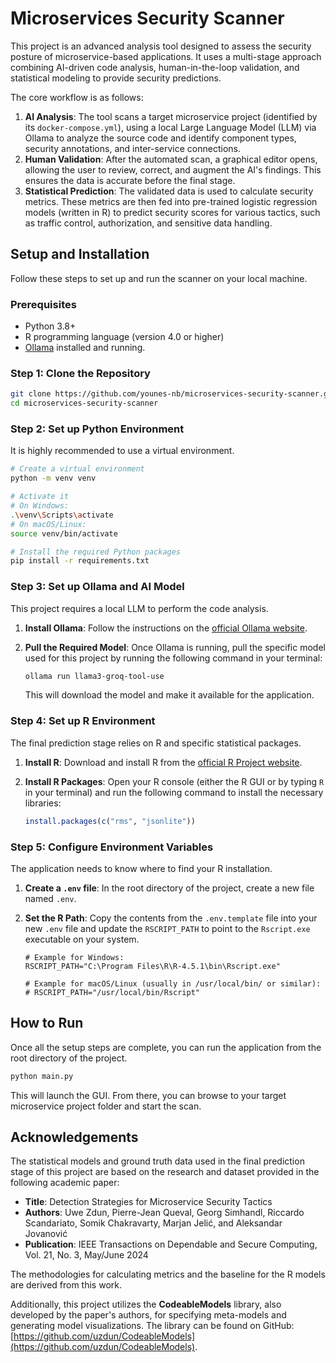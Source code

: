 # Microservices Security Scanner

This project is an advanced analysis tool designed to assess the security posture of microservice-based applications. It uses a multi-stage approach combining AI-driven code analysis, human-in-the-loop validation, and statistical modeling to provide security predictions.

The core workflow is as follows:
1.  **AI Analysis**: The tool scans a target microservice project (identified by its `docker-compose.yml`), using a local Large Language Model (LLM) via Ollama to analyze the source code and identify component types, security annotations, and inter-service connections.
2.  **Human Validation**: After the automated scan, a graphical editor opens, allowing the user to review, correct, and augment the AI's findings. This ensures the data is accurate before the final stage.
3.  **Statistical Prediction**: The validated data is used to calculate security metrics. These metrics are then fed into pre-trained logistic regression models (written in R) to predict security scores for various tactics, such as traffic control, authorization, and sensitive data handling.

## Setup and Installation

Follow these steps to set up and run the scanner on your local machine.

### Prerequisites
- Python 3.8+
- R programming language (version 4.0 or higher)
- [Ollama](https://ollama.com/) installed and running.

### Step 1: Clone the Repository
```bash
git clone https://github.com/younes-nb/microservices-security-scanner.git
cd microservices-security-scanner
````

### Step 2: Set up Python Environment

It is highly recommended to use a virtual environment.

```bash
# Create a virtual environment
python -m venv venv

# Activate it
# On Windows:
.\venv\Scripts\activate
# On macOS/Linux:
source venv/bin/activate

# Install the required Python packages
pip install -r requirements.txt
```

### Step 3: Set up Ollama and AI Model

This project requires a local LLM to perform the code analysis.

1.  **Install Ollama**: Follow the instructions on the [official Ollama website](https://ollama.com/).

2.  **Pull the Required Model**: Once Ollama is running, pull the specific model used for this project by running the following command in your terminal:

    ```bash
    ollama run llama3-groq-tool-use
    ```

    This will download the model and make it available for the application.

### Step 4: Set up R Environment

The final prediction stage relies on R and specific statistical packages.

1.  **Install R**: Download and install R from the [official R Project website](https://www.r-project.org/).

2.  **Install R Packages**: Open your R console (either the R GUI or by typing `R` in your terminal) and run the following command to install the necessary libraries:

    ```r
    install.packages(c("rms", "jsonlite"))
    ```

### Step 5: Configure Environment Variables

The application needs to know where to find your R installation.

1.  **Create a `.env` file**: In the root directory of the project, create a new file named `.env`.

2.  **Set the R Path**: Copy the contents from the `.env.template` file into your new `.env` file and update the `RSCRIPT_PATH` to point to the `Rscript.exe` executable on your system.

    ```dotenv
    # Example for Windows:
    RSCRIPT_PATH="C:\Program Files\R\R-4.5.1\bin\Rscript.exe"

    # Example for macOS/Linux (usually in /usr/local/bin/ or similar):
    # RSCRIPT_PATH="/usr/local/bin/Rscript"
    ```

## How to Run

Once all the setup steps are complete, you can run the application from the root directory of the project.

```bash
python main.py
```

This will launch the GUI. From there, you can browse to your target microservice project folder and start the scan.

## Acknowledgements

The statistical models and ground truth data used in the final prediction stage of this project are based on the research and dataset provided in the following academic paper:

  - **Title**: Detection Strategies for Microservice Security Tactics
  - **Authors**: Uwe Zdun, Pierre-Jean Queval, Georg Simhandl, Riccardo Scandariato, Somik Chakravarty, Marjan Jelić, and Aleksandar Jovanović
  - **Publication**: IEEE Transactions on Dependable and Secure Computing, Vol. 21, No. 3, May/June 2024

The methodologies for calculating metrics and the baseline for the R models are derived from this work.

Additionally, this project utilizes the **CodeableModels** library, also developed by the paper's authors, for specifying meta-models and generating model visualizations. The library can be found on GitHub: [https://github.com/uzdun/CodeableModels](https://github.com/uzdun/CodeableModels).
